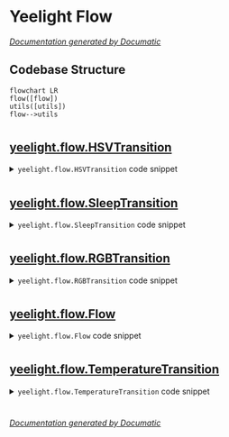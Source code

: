 # Yeelight Flow

[_Documentation generated by Documatic_](https://www.documatic.com)

<!---Documatic-section-Codebase Structure-start--->
## Codebase Structure

<!---Documatic-block-system_architecture-start--->
```mermaid
flowchart LR
flow([flow])
utils([utils])
flow-->utils
```
<!---Documatic-block-system_architecture-end--->

# #
<!---Documatic-section-Codebase Structure-end--->

<!---Documatic-section-yeelight.flow.HSVTransition-start--->
## [yeelight.flow.HSVTransition](4-yeelight_flow.md#yeelight.flow.HSVTransition)

<!---Documatic-section-HSVTransition-start--->
<!---Documatic-block-yeelight.flow.HSVTransition-start--->
<details>
	<summary><code>yeelight.flow.HSVTransition</code> code snippet</summary>

```python
class HSVTransition(FlowTransition):

    def __init__(self, hue, saturation, duration=300, brightness=100):
        """
        An HSV transition.

        :param int hue: The color hue to transition to (0-359).
        :param int saturation: The color saturation to transition to (0-100).
        :param int duration: The duration of the effect, in milliseconds. The
                             minimum is 50.
        :param int brightness: The brightness value to transition to (1-100).
        """
        self.hue = hue
        self.saturation = saturation
        self._mode = 1
        self.duration = duration
        self.brightness = brightness

    @property
    def _value(self):
        """The YeeLight-compatible value for this transition."""
        hue = _clamp(self.hue, 0, 359) / 359.0
        saturation = max(0, min(100, self.saturation)) / 100.0
        (red, green, blue) = [int(round(col * 255)) for col in colorsys.hsv_to_rgb(hue, saturation, 1)]
        return red * 65536 + green * 256 + blue

    def __repr__(self):
        return '<%s(%s,%s) duration %s, brightness %s>' % (self.__class__.__name__, self.hue, self.saturation, self.duration, self.brightness)
```
</details>
<!---Documatic-block-yeelight.flow.HSVTransition-end--->
<!---Documatic-section-HSVTransition-end--->

# #
<!---Documatic-section-yeelight.flow.HSVTransition-end--->

<!---Documatic-section-yeelight.flow.SleepTransition-start--->
## [yeelight.flow.SleepTransition](4-yeelight_flow.md#yeelight.flow.SleepTransition)

<!---Documatic-section-SleepTransition-start--->
<!---Documatic-block-yeelight.flow.SleepTransition-start--->
<details>
	<summary><code>yeelight.flow.SleepTransition</code> code snippet</summary>

```python
class SleepTransition(FlowTransition):

    def __init__(self, duration=300):
        """
        A Sleep transition.

        :param int duration: The duration of the effect, in milliseconds. The
                             minimum is 50.
        """
        self._mode = 7
        self._value = 1
        self.brightness = 2
        self.duration = duration

    def __repr__(self):
        return '<%s: duration %s>' % (self.__class__.__name__, self.duration)
```
</details>
<!---Documatic-block-yeelight.flow.SleepTransition-end--->
<!---Documatic-section-SleepTransition-end--->

# #
<!---Documatic-section-yeelight.flow.SleepTransition-end--->

<!---Documatic-section-yeelight.flow.RGBTransition-start--->
## [yeelight.flow.RGBTransition](4-yeelight_flow.md#yeelight.flow.RGBTransition)

<!---Documatic-section-RGBTransition-start--->
<!---Documatic-block-yeelight.flow.RGBTransition-start--->
<details>
	<summary><code>yeelight.flow.RGBTransition</code> code snippet</summary>

```python
class RGBTransition(FlowTransition):

    def __init__(self, red, green, blue, duration=300, brightness=100):
        """
        An RGB transition.

        :param int red: The value of red (0-255).
        :param int green: The value of green (0-255).
        :param int blue: The value of blue (0-255).
        :param int duration: The duration of the effect, in milliseconds. The
                             minimum is 50.
        :param int brightness: The brightness value to transition to (1-100).
        """
        self.red = red
        self.green = green
        self.blue = blue
        self._mode = 1
        self.duration = duration
        self.brightness = brightness

    @property
    def _value(self):
        """The YeeLight-compatible value for this transition."""
        red = _clamp(self.red, 0, 255)
        green = _clamp(self.green, 0, 255)
        blue = _clamp(self.blue, 0, 255)
        return red * 65536 + green * 256 + blue

    def __repr__(self):
        return '<%s(%s,%s,%s) duration %s, brightness %s>' % (self.__class__.__name__, self.red, self.green, self.blue, self.duration, self.brightness)
```
</details>
<!---Documatic-block-yeelight.flow.RGBTransition-end--->
<!---Documatic-section-RGBTransition-end--->

# #
<!---Documatic-section-yeelight.flow.RGBTransition-end--->

<!---Documatic-section-yeelight.flow.Flow-start--->
## [yeelight.flow.Flow](4-yeelight_flow.md#yeelight.flow.Flow)

<!---Documatic-section-Flow-start--->
<!---Documatic-block-yeelight.flow.Flow-start--->
<details>
	<summary><code>yeelight.flow.Flow</code> code snippet</summary>

```python
class Flow(object):
    actions = Action

    def __init__(self, count=0, action=Action.recover, transitions=None):
        """
        A complete flow, consisting of one or multiple transitions.

        Example:

        >>> transitions = [RGBTransition(255, 0, 0), SleepTransition(400)]
        >>> Flow(3, Flow.actions.recover, transitions)

        :param int count: The number of times to run this flow (0 to run
                          forever).
        :param action action: The action to take after the flow stops. Can be
                              ``Flow.actions.recover`` to go back to the state
                              before the flow, ``Flow.actions.stay`` to stay at
                              the last state, and ``Flow.actions.off`` to turn
                              off.
        :param list transitions: A list of :py:class:`FlowTransition
                                 <yeelight.FlowTransition>` instances that
                                 describe the flow transitions to perform.
        """
        if transitions is None:
            transitions = []
        self.count = count
        self.action = action
        self.transitions = transitions
        if len(self.transitions) > 9:
            _LOGGER.warning('The bulb seems to support up to 9 transitions. Your %s might fail.' % len(self.transitions))

    @property
    def expression(self):
        """
        Return a YeeLight-compatible expression that implements this flow.

        :rtype: list
        """
        expr = chain.from_iterable((transition.as_list() for transition in self.transitions))
        expr = ', '.join((str(value) for value in expr))
        return expr
```
</details>
<!---Documatic-block-yeelight.flow.Flow-end--->
<!---Documatic-section-Flow-end--->

# #
<!---Documatic-section-yeelight.flow.Flow-end--->

<!---Documatic-section-yeelight.flow.TemperatureTransition-start--->
## [yeelight.flow.TemperatureTransition](4-yeelight_flow.md#yeelight.flow.TemperatureTransition)

<!---Documatic-section-TemperatureTransition-start--->
<!---Documatic-block-yeelight.flow.TemperatureTransition-start--->
<details>
	<summary><code>yeelight.flow.TemperatureTransition</code> code snippet</summary>

```python
class TemperatureTransition(FlowTransition):

    def __init__(self, degrees, duration=300, brightness=100):
        """
        A Color Temperature transition.

        :param int degrees: The degrees to set the color temperature to
                            (1700-6500).
        :param int duration: The duration of the effect, in milliseconds. The
                             minimum is 50.
        :param int brightness: The brightness value to transition to (1-100).
        """
        self.degrees = degrees
        self._mode = 2
        self.duration = duration
        self.brightness = _clamp(brightness, 1, 100)

    @property
    def _value(self):
        """The YeeLight-compatible value for this transition."""
        return max(1700, min(6500, self.degrees))

    def __repr__(self):
        return '<%s(%sK) duration %s, brightness %s>' % (self.__class__.__name__, self.degrees, self.duration, self.brightness)
```
</details>
<!---Documatic-block-yeelight.flow.TemperatureTransition-end--->
<!---Documatic-section-TemperatureTransition-end--->

# #
<!---Documatic-section-yeelight.flow.TemperatureTransition-end--->

[_Documentation generated by Documatic_](https://www.documatic.com)